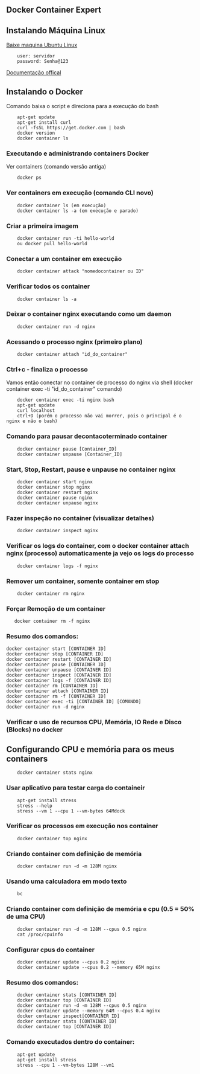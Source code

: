 ## Docker Container Expert  

## Instalando Máquina Linux    

[Baixe maquina Ubuntu Linux](https://releases.ubuntu.com/20.04.3/ubuntu-20.04.3-desktop-amd64.iso)   

        user: servidor   
        password: Senha@123  
 
[Documentação offical](docs.docker.com/install)   
 
## Instalando o Docker    

Comando baixa o script e direciona para a execução do bash     

        apt-get update   
        apt-get install curl   
        curl -fsSL https://get.docker.com | bash   
        docker version   
        docker container ls     

### Executando e administrando containers Docker   
Ver containers (comando versão antiga)   

        docker ps   

### Ver containers em execução (comando CLI novo)       
        docker container ls (em execução)   
        docker container ls -a (em execução e parado)     

### Criar a primeira imagem   
        
        docker container run -ti hello-world
        ou docker pull hello-world

### Conectar a um container em execução  
        
        docker container attack "nomedocontainer ou ID"   

### Verificar todos os container   
        
        docker container ls -a    

### Deixar o container nginx executando como um daemon   

        docker container run -d nginx   

### Acessando o processo nginx (primeiro plano)  

        docker container attach "id_do_container"   

### Ctrl+c - finaliza o processo    
Vamos então conectar no container de processo do nginx via shell (docker container exec -ti "id_do_container" comando)     

        docker container exec -ti nginx bash
        apt-get update
        curl localhost
        ctrl+D (porém o processo não vai morrer, pois o principal é o nginx e não o bash)   

### Comando para pausar decontacoterminado container    

        docker container pause [Container_ID]   
        docker container unpause [Container_ID]    

### Start, Stop, Restart, pause e unpause no container nginx   

        docker container start nginx   
        docker container stop nginx   
        docker container restart nginx   
        docker container pause nginx   
        docker container unpause nginx     

### Fazer inspeção no container (visualizar detalhes)   
        
        docker container inspect nginx    

### Verificar os logs do container, com o docker container attach nginx (processo) automaticamente ja vejo os logs do processo  

        docker container logs -f nginx    

### Remover um container, somente container em stop   

        docker container rm nginx  

### Forçar Remoção de um container  

       docker container rm -f nginx   

### Resumo dos comandos:   
    docker container start [CONTAINER ID]    
    docker container stop [CONTAINER ID]    
    docker container restart [CONTAINER ID]    
    docker container pause [CONTAINER ID]    
    docker container unpause [CONTAINER ID]    
    docker container inspect [CONTAINER ID]   
    docker container logs -f [CONTAINER ID]   
    docker container rm [CONTAINER ID]
    docker container attach [CONTAINER ID]   
    docker container rm -f [CONTAINER ID]    
    docker container exec -ti [CONTAINER ID] [COMANDO]      
    docker container run -d nginx    

### Verificar o uso de recursos CPU, Memória, IO Rede e Disco (Blocks) no docker 

## Configurando CPU e memória para os meus containers  

        docker container stats nginx    

### Usar aplicativo para testar carga do containeir   

        apt-get install stress
        stress --help
        stress --vm 1 --cpu 1 --vm-bytes 64Mdock

### Verificar os processos em execução nos container   

        docker container top nginx   

### Criando container com definição de memória    

        docker container run -d -m 128M nginx    

### Usando uma calculadora em modo texto  

        bc   

### Criando container com definição de memória e cpu (0.5 = 50% de uma CPU)   

        docker container run -d -m 128M --cpus 0.5 nginx    
        cat /proc/cpuinfo    

### Configurar cpus do container   

        docker container update --cpus 0.2 nginx  
        docker container update --cpus 0.2 --memory 65M nginx   

### Resumo dos comandos:   

        docker container stats [CONTAINER ID]      
        docker container top [CONTAINER ID]    
        docker container run -d -m 128M --cpus 0.5 nginx     
        docker container update --memory 64M --cpus 0.4 nginx     
        docker container inspect[CONTAINER ID]     
        docker container stats [CONTAINER ID]    
        docker container top [CONTAINER ID]    

### Comando executados dentro do container:

        apt-get update    
        apt-get install stress    
        stress --cpu 1 --vm-bytes 128M --vm1    
